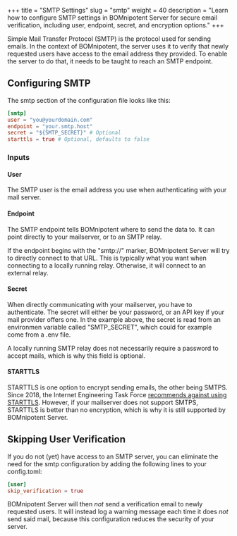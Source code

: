 +++
title = "SMTP Settings"
slug = "smtp"
weight = 40
description = "Learn how to configure SMTP settings in BOMnipotent Server for secure email verification, including user, endpoint, secret, and encryption options."
+++

Simple Mail Transfer Protocol (SMTP) is the protocol used for sending emails. In the context of BOMnipotent, the server uses it to verify that newly requested users have access to the email address they provided. To enable the server to do that, it needs to be taught to reach an SMTP endpoint.

## Configuring SMTP

The smtp section of the configuration file looks like this:
```toml
[smtp]
user = "you@yourdomain.com"
endpoint = "your.smtp.host"
secret = "${SMTP_SECRET}" # Optional
starttls = true # Optional, defaults to false
```

### Inputs

#### User

The SMTP user is the email address you use when authenticating with your mail server.

#### Endpoint

The SMTP endpoint tells BOMnipotent where to send the data to. It can point directly to your mailserver, or to an SMTP relay.

If the endpoint begins with the "smtp://" marker, BOMnipotent Server will try to directly connect to that URL. This is typically what you want when connecting to a locally running relay. Otherwise, it will connect to an external relay.

#### Secret

When directly communicating with your mailserver, you have to authenticate. The secret will either be your password, or an API key if your mail provider offers one. In the example above, the secret is read from an environmen variable called "SMTP_SECRET", which could for example come from a .env file.

A locally running SMTP relay does not necessarily require a password to accept mails, which is why this field is optional.

#### STARTTLS

STARTTLS is one option to encrypt sending emails, the other being SMTPS. Since 2018, the Internet Engineering Task Force [recommends against using STARTTLS](https://datatracker.ietf.org/doc/html/rfc8314). However, if your mailserver does not support SMTPS, STARTTLS is better than no encryption, which is why it is still supported by BOMnipotent Server.

## Skipping User Verification

If you do not (yet) have access to an SMTP server, you can eliminate the need for the smtp configuration by adding the following lines to your config.toml:

```toml
[user]
skip_verification = true
```

BOMnipotent Server will then *not* send a verification email to newly requested users. It will instead log a warning message each time it does *not* send said mail, because this configuration reduces the security of your server.
